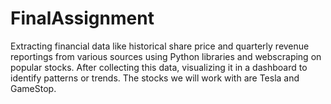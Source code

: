 # FinalAssignment
Extracting financial data like historical share price and quarterly revenue reportings from various sources using Python libraries and webscraping on popular stocks. After collecting this data, visualizing it in a dashboard to identify patterns or trends. The stocks we will work with are Tesla and GameStop.
